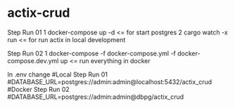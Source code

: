# actix-crud

Step Run 01
1 docker-compose up -d <= for start postgres
2 cargo watch -x run  <= for run actix in local development

Step Run 02
1 docker-compose -f docker-compose.yml -f docker-compose.dev.yml up  <= run everything in docker

In .env change 
#Local Step Run 01
#DATABASE_URL=postgres://admin:admin@localhost:5432/actix_crud
#Docker Step Run 02
#DATABASE_URL=postgres://admin:admin@dbpg/actix_crud
